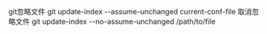 git忽略文件
git update-index --assume-unchanged current-conf-file
取消忽略文件
git update-index --no-assume-unchanged /path/to/file